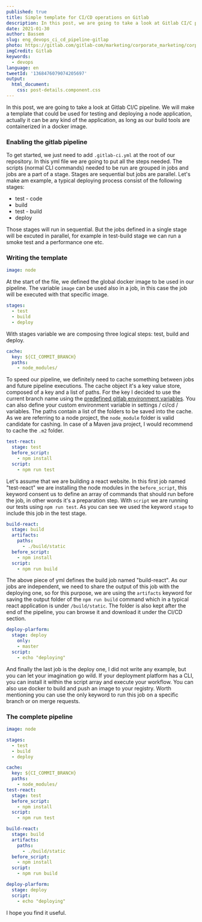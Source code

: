 ```yaml
---
published: true
title: Simple template for CI/CD operations on Gitlab
description: In this post, we are going to take a look at Gitlab CI/C pipeline. We will make a template that could be used for ..
date: 2021-01-30
author: Bassem
slug: eng_devops_ci_cd_pipeline-gitlap
photo: https://gitlab.com/gitlab-com/marketing/corporate_marketing/corporate-marketing/-/raw/master/design/gitlab-brand-files/gitlab-logo-files/full-color/line-logo/png/gitlab-line-logo-gray-line-rgb.png
imgCredit: Gitlab
keywords:
  - devops
language: en
tweetId: '1368476079074205697'
output:
  html_document:
    css: post-details.component.css
---
```


In this post, we are going to take a look at Gitlab CI/C pipeline. We will make a template that could be used for testing and deploying a node application, actually it can be any kind of the application, as long as our build tools are containerized in a docker image.

### Enabling the gitlab pipeline

To get started, we just need to add `.gitlab-ci.yml` at the root of our repository. In this yml file we are going to put all the steps needed. The scripts (normal CLI commands) needed to be run are grouped in jobs and jobs are a part of a stage. Stages are sequential but jobs are parallel. Let's make am example, a typical deploying process consist of the following stages:

- test - code
- build
- test - build
- deploy

Those stages will run in sequential. But the jobs defined in a single stage will be excuted in parallel, for example in test-build stage we can run a smoke test and a performance one etc.

### Writing the template

```yml
image: node
```

At the start of the file, we defined the global docker image to be used in our pipeline. The variable `image` can be used also in a job, in this case the job will be executed with that specific image.

```yml
stages:
  - test
  - build
  - deploy
```

With stages variable we are composing three logical steps: test, build and deploy.

```yml
cache:
  key: ${CI_COMMIT_BRANCH}
  paths:
    - node_modules/
```

To speed our pipeline, we definitely need to cache something between jobs and future pipeline executions. The cache object it's a key value store, composed of a key and a list of paths. For the key I decided to use the current branch name using the [predefined gitlab environment variables](https://docs.gitlab.com/ee/ci/variables/predefined_variables.html).
You can also define your custom environment variable in settings / ci/cd / variables. The paths contain a list of the folders to be saved into the cache. As we are referring to a node project, the `node_module` folder is valid candidate for cashing. In case of a Maven java project, I would recommend to cache the `.m2` folder.

```yml
test-react:
  stage: test
  before_script:
    - npm install
  script:
    - npm run test
```

Let's assume that we are building a react website. In this first job named "test-react" we are installing the node modules in the `before_script`, this keyword consent us to define an array of commands that should run before the job, in other words it's a preparation step. With `script` we are running our tests using `npm run test`. As you can see we used the keyword `stage` to include this job in the test stage.

```yml
build-react:
  stage: build
  artifacts:
    paths:
      - ./build/static
  before_script:
    - npm install
  script:
    - npm run build
```

The above piece of yml defines the build job named "build-react". As our jobs are independent, we need to share the output of this job with the deploying one, so for this purpose, we are using the `artifacts` keyword for saving the output folder of the `npm run build` command which in a typical react application is under `/build/static`. The folder is also kept after the end of the pipeline, you can browse it and download it under the CI/CD section.

```yml
deploy-plarform:
  stage: deploy
    only:
    - master
  script:
    - echo "deploying"
```

And finally the last job is the deploy one, I did not write any example, but you can let your imagination go wild. If your deployment platform has a CLI, you can install it within the script array and execute your workflow. You can also use docker to build and push an image to your registry. Worth mentioning you can use the only keyword to run this job on a specific branch or on merge requests.

### The complete pipeline

```yml
image: node

stages:
  - test
  - build
  - deploy

cache:
  key: ${CI_COMMIT_BRANCH}
  paths:
    - node_modules/
test-react:
  stage: test
  before_script:
    - npm install
  script:
    - npm run test

build-react:
  stage: build
  artifacts:
    paths:
      - ./build/static
  before_script:
    - npm install
  script:
    - npm run build

deploy-plarform:
  stage: deploy
  script:
    - echo "deploying"
```

I hope you find it useful.
